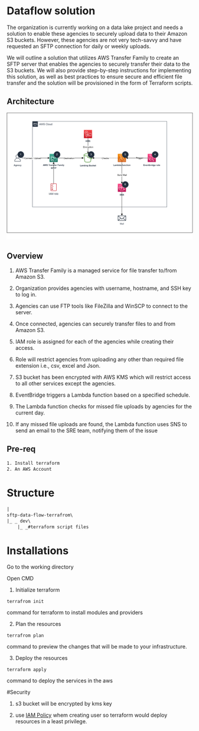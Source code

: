 
# Dataflow solution 

The organization is currently working on a data lake project and needs a solution to enable
these agencies to securely upload data to their Amazon S3 buckets. However, these agencies
are not very tech-savvy and have requested an SFTP connection for daily or weekly uploads.

We will outline a solution that utilizes AWS Transfer Family to create an
SFTP server that enables the agencies to securely transfer their data to the S3 buckets. We
will also provide step-by-step instructions for implementing this solution, as well as best
practices to ensure secure and efficient file transfer and the solution will be provisioned in the form of Terraform scripts.




## Architecture

![architecture diagram](https://github.com/creazer-I/dataflow-assignment-iac/blob/main/dataflow-architecture-diagram.png)




## Overview

1. AWS Transfer Family is a managed service for file transfer to/from Amazon S3.

2. Organization provides agencies with username, hostname, and SSH key to log in.

3. Agencies can use FTP tools like FileZilla and WinSCP to connect to the server.

4. Once connected, agencies can securely transfer files to and from Amazon S3.

5. IAM role is assigned for each of the agencies while creating their access.

6. Role will restrict agencies from uploading any other than required file extension i.e.,
csv, excel and Json.

7. S3 bucket has been encrypted with AWS KMS which will restrict access to all other
services except the agencies.

8. EventBridge triggers a Lambda function based on a specified schedule.

9. The Lambda function checks for missed file uploads by agencies for the current day.

10. If any missed file uploads are found, the Lambda function uses SNS to send an email
to the SRE team, notifying them of the issue
## Pre-req

    1. Install terraform
    2. An AWS Account


# Structure
```
|
sftp-data-flow-terrafrom\
|_ _ dev\
    |_ _#terraform script files
```



# Installations

Go to the working directory

Open CMD

1. Initialize terraform

```
terrafrom init
```
command for terraform to install modules and providers

2. Plan the resources

```
terrafrom plan
```
command to preview the changes that
will be made to your infrastructure.

3. Deploy the resources

```
terraform apply
```
command to deploy the services in the aws

#Security

1. s3 bucket will be encrypted by kms key

2. use [IAM Policy](https://github.com/creazer-I/dataflow-assignment-iac/blob/main/sftp-data-flow-terrafrom/iam-policy-least-privilege.json) whem creating user so terraform would deploy resources in a least privilege.
